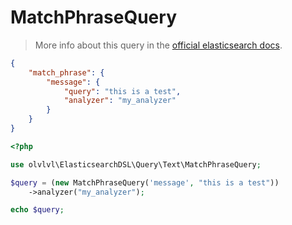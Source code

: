 # MatchPhraseQuery

> More info about this query in the [official elasticsearch docs][1].

```json
{
    "match_phrase": {
        "message": {
            "query": "this is a test",
            "analyzer": "my_analyzer"
        }
    }
}
```

```php
<?php

use olvlvl\ElasticsearchDSL\Query\Text\MatchPhraseQuery;

$query = (new MatchPhraseQuery('message', "this is a test"))
    ->analyzer("my_analyzer");

echo $query;
```

[1]: https://www.elastic.co/guide/en/elasticsearch/reference/5.6/query-dsl-match-query-phrase.html
